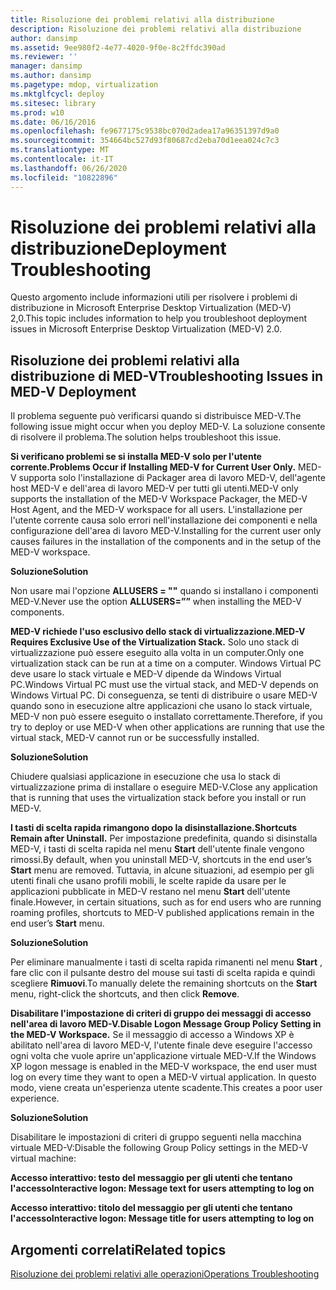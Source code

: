 ```yaml
---
title: Risoluzione dei problemi relativi alla distribuzione
description: Risoluzione dei problemi relativi alla distribuzione
author: dansimp
ms.assetid: 9ee980f2-4e77-4020-9f0e-8c2ffdc390ad
ms.reviewer: ''
manager: dansimp
ms.author: dansimp
ms.pagetype: mdop, virtualization
ms.mktglfcycl: deploy
ms.sitesec: library
ms.prod: w10
ms.date: 06/16/2016
ms.openlocfilehash: fe9677175c9538bc070d2adea17a96351397d9a0
ms.sourcegitcommit: 354664bc527d93f80687cd2eba70d1eea024c7c3
ms.translationtype: MT
ms.contentlocale: it-IT
ms.lasthandoff: 06/26/2020
ms.locfileid: "10822896"
---
```

# <span data-ttu-id="c7152-103">Risoluzione dei problemi relativi alla distribuzione</span><span class="sxs-lookup"><span data-stu-id="c7152-103">Deployment Troubleshooting</span></span>


<span data-ttu-id="c7152-104">Questo argomento include informazioni utili per risolvere i problemi di distribuzione in Microsoft Enterprise Desktop Virtualization (MED-V) 2,0.</span><span class="sxs-lookup"><span data-stu-id="c7152-104">This topic includes information to help you troubleshoot deployment issues in Microsoft Enterprise Desktop Virtualization (MED-V) 2.0.</span></span>

## <span data-ttu-id="c7152-105">Risoluzione dei problemi relativi alla distribuzione di MED-V</span><span class="sxs-lookup"><span data-stu-id="c7152-105">Troubleshooting Issues in MED-V Deployment</span></span>


<span data-ttu-id="c7152-106">Il problema seguente può verificarsi quando si distribuisce MED-V.</span><span class="sxs-lookup"><span data-stu-id="c7152-106">The following issue might occur when you deploy MED-V.</span></span> <span data-ttu-id="c7152-107">La soluzione consente di risolvere il problema.</span><span class="sxs-lookup"><span data-stu-id="c7152-107">The solution helps troubleshoot this issue.</span></span>

**<span data-ttu-id="c7152-108">Si verificano problemi se si installa MED-V solo per l'utente corrente.</span><span class="sxs-lookup"><span data-stu-id="c7152-108">Problems Occur if Installing MED-V for Current User Only.</span></span>** <span data-ttu-id="c7152-109">MED-V supporta solo l'installazione di Packager area di lavoro MED-V, dell'agente host MED-V e dell'area di lavoro MED-V per tutti gli utenti.</span><span class="sxs-lookup"><span data-stu-id="c7152-109">MED-V only supports the installation of the MED-V Workspace Packager, the MED-V Host Agent, and the MED-V workspace for all users.</span></span> <span data-ttu-id="c7152-110">L'installazione per l'utente corrente causa solo errori nell'installazione dei componenti e nella configurazione dell'area di lavoro MED-V.</span><span class="sxs-lookup"><span data-stu-id="c7152-110">Installing for the current user only causes failures in the installation of the components and in the setup of the MED-V workspace.</span></span>

**<span data-ttu-id="c7152-111">Soluzione</span><span class="sxs-lookup"><span data-stu-id="c7152-111">Solution</span></span>**

<span data-ttu-id="c7152-112">Non usare mai l'opzione **ALLUSERS = ""** quando si installano i componenti MED-V.</span><span class="sxs-lookup"><span data-stu-id="c7152-112">Never use the option **ALLUSERS=””** when installing the MED-V components.</span></span>

**<span data-ttu-id="c7152-113">MED-V richiede l'uso esclusivo dello stack di virtualizzazione.</span><span class="sxs-lookup"><span data-stu-id="c7152-113">MED-V Requires Exclusive Use of the Virtualization Stack.</span></span>** <span data-ttu-id="c7152-114">Solo uno stack di virtualizzazione può essere eseguito alla volta in un computer.</span><span class="sxs-lookup"><span data-stu-id="c7152-114">Only one virtualization stack can be run at a time on a computer.</span></span> <span data-ttu-id="c7152-115">Windows Virtual PC deve usare lo stack virtuale e MED-V dipende da Windows Virtual PC.</span><span class="sxs-lookup"><span data-stu-id="c7152-115">Windows Virtual PC must use the virtual stack, and MED-V depends on Windows Virtual PC.</span></span> <span data-ttu-id="c7152-116">Di conseguenza, se tenti di distribuire o usare MED-V quando sono in esecuzione altre applicazioni che usano lo stack virtuale, MED-V non può essere eseguito o installato correttamente.</span><span class="sxs-lookup"><span data-stu-id="c7152-116">Therefore, if you try to deploy or use MED-V when other applications are running that use the virtual stack, MED-V cannot run or be successfully installed.</span></span>

**<span data-ttu-id="c7152-117">Soluzione</span><span class="sxs-lookup"><span data-stu-id="c7152-117">Solution</span></span>**

<span data-ttu-id="c7152-118">Chiudere qualsiasi applicazione in esecuzione che usa lo stack di virtualizzazione prima di installare o eseguire MED-V.</span><span class="sxs-lookup"><span data-stu-id="c7152-118">Close any application that is running that uses the virtualization stack before you install or run MED-V.</span></span>

**<span data-ttu-id="c7152-119">I tasti di scelta rapida rimangono dopo la disinstallazione.</span><span class="sxs-lookup"><span data-stu-id="c7152-119">Shortcuts Remain after Uninstall.</span></span>** <span data-ttu-id="c7152-120">Per impostazione predefinita, quando si disinstalla MED-V, i tasti di scelta rapida nel menu **Start** dell'utente finale vengono rimossi.</span><span class="sxs-lookup"><span data-stu-id="c7152-120">By default, when you uninstall MED-V, shortcuts in the end user’s **Start** menu are removed.</span></span> <span data-ttu-id="c7152-121">Tuttavia, in alcune situazioni, ad esempio per gli utenti finali che usano profili mobili, le scelte rapide da usare per le applicazioni pubblicate in MED-V restano nel menu **Start** dell'utente finale.</span><span class="sxs-lookup"><span data-stu-id="c7152-121">However, in certain situations, such as for end users who are running roaming profiles, shortcuts to MED-V published applications remain in the end user’s **Start** menu.</span></span>

**<span data-ttu-id="c7152-122">Soluzione</span><span class="sxs-lookup"><span data-stu-id="c7152-122">Solution</span></span>**

<span data-ttu-id="c7152-123">Per eliminare manualmente i tasti di scelta rapida rimanenti nel menu **Start** , fare clic con il pulsante destro del mouse sui tasti di scelta rapida e quindi scegliere **Rimuovi**.</span><span class="sxs-lookup"><span data-stu-id="c7152-123">To manually delete the remaining shortcuts on the **Start** menu, right-click the shortcuts, and then click **Remove**.</span></span>

**<span data-ttu-id="c7152-124">Disabilitare l'impostazione di criteri di gruppo dei messaggi di accesso nell'area di lavoro MED-V.</span><span class="sxs-lookup"><span data-stu-id="c7152-124">Disable Logon Message Group Policy Setting in the MED-V Workspace.</span></span>** <span data-ttu-id="c7152-125">Se il messaggio di accesso a Windows XP è abilitato nell'area di lavoro MED-V, l'utente finale deve eseguire l'accesso ogni volta che vuole aprire un'applicazione virtuale MED-V.</span><span class="sxs-lookup"><span data-stu-id="c7152-125">If the Windows XP logon message is enabled in the MED-V workspace, the end user must log on every time they want to open a MED-V virtual application.</span></span> <span data-ttu-id="c7152-126">In questo modo, viene creata un'esperienza utente scadente.</span><span class="sxs-lookup"><span data-stu-id="c7152-126">This creates a poor user experience.</span></span>

**<span data-ttu-id="c7152-127">Soluzione</span><span class="sxs-lookup"><span data-stu-id="c7152-127">Solution</span></span>**

<span data-ttu-id="c7152-128">Disabilitare le impostazioni di criteri di gruppo seguenti nella macchina virtuale MED-V:</span><span class="sxs-lookup"><span data-stu-id="c7152-128">Disable the following Group Policy settings in the MED-V virtual machine:</span></span>

**<span data-ttu-id="c7152-129">Accesso interattivo: testo del messaggio per gli utenti che tentano l'accesso</span><span class="sxs-lookup"><span data-stu-id="c7152-129">Interactive logon: Message text for users attempting to log on</span></span>**

**<span data-ttu-id="c7152-130">Accesso interattivo: titolo del messaggio per gli utenti che tentano l'accesso</span><span class="sxs-lookup"><span data-stu-id="c7152-130">Interactive logon: Message title for users attempting to log on</span></span>**

## <span data-ttu-id="c7152-131">Argomenti correlati</span><span class="sxs-lookup"><span data-stu-id="c7152-131">Related topics</span></span>


[<span data-ttu-id="c7152-132">Risoluzione dei problemi relativi alle operazioni</span><span class="sxs-lookup"><span data-stu-id="c7152-132">Operations Troubleshooting</span></span>](operations-troubleshooting-medv2.md)

 

 





